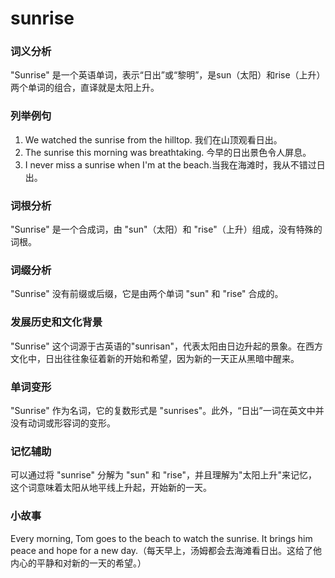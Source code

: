 # sunrise

### 词义分析

  

"Sunrise" 是一个英语单词，表示“日出”或“黎明”，是sun（太阳）和rise（上升）两个单词的组合，直译就是太阳上升。

  

### 列举例句

  

1.  We watched the sunrise from the hilltop. 我们在山顶观看日出。
2.  The sunrise this morning was breathtaking. 今早的日出景色令人屏息。
3.  I never miss a sunrise when I'm at the beach.当我在海滩时，我从不错过日出。

  

### 词根分析

  

"Sunrise" 是一个合成词，由 "sun"（太阳）和 "rise"（上升）组成，没有特殊的词根。

  

### 词缀分析

  

"Sunrise" 没有前缀或后缀，它是由两个单词 "sun" 和 "rise" 合成的。

  

### 发展历史和文化背景

  

"Sunrise" 这个词源于古英语的"sunrisan"，代表太阳由日边升起的景象。在西方文化中，日出往往象征着新的开始和希望，因为新的一天正从黑暗中醒来。

  

### 单词变形

  

"Sunrise" 作为名词，它的复数形式是 "sunrises"。此外，“日出”一词在英文中并没有动词或形容词的变形。

  

### 记忆辅助

  

可以通过将 "sunrise" 分解为 "sun" 和 "rise"，并且理解为"太阳上升"来记忆，这个词意味着太阳从地平线上升起，开始新的一天。

  

### 小故事

  

Every morning, Tom goes to the beach to watch the sunrise. It brings him peace and hope for a new day.（每天早上，汤姆都会去海滩看日出。这给了他内心的平静和对新的一天的希望。）
